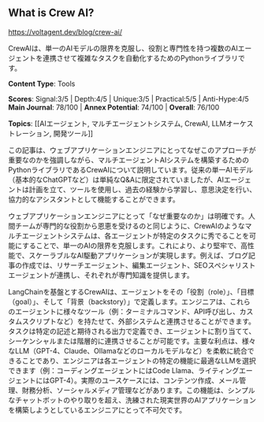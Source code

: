 ## What is Crew AI?

https://voltagent.dev/blog/crew-ai/

CrewAIは、単一のAIモデルの限界を克服し、役割と専門性を持つ複数のAIエージェントを連携させて複雑なタスクを自動化するためのPythonライブラリです。

**Content Type**: Tools

**Scores**: Signal:3/5 | Depth:4/5 | Unique:3/5 | Practical:5/5 | Anti-Hype:4/5
**Main Journal**: 78/100 | **Annex Potential**: 74/100 | **Overall**: 76/100

**Topics**: [[AIエージェント, マルチエージェントシステム, CrewAI, LLMオーケストレーション, 開発ツール]]

この記事は、ウェブアプリケーションエンジニアにとってなぜこのアプローチが重要なのかを強調しながら、マルチエージェントAIシステムを構築するためのPythonライブラリであるCrewAIについて説明しています。従来の単一AIモデル（基本的なChatGPTなど）は単純なQ&Aに限定されていましたが、AIエージェントは計画を立て、ツールを使用し、過去の経験から学習し、意思決定を行い、協力的なアシスタントとして機能することができます。

ウェブアプリケーションエンジニアにとって「なぜ重要なのか」は明確です。人間チームが専門的な役割から恩恵を受けるのと同じように、CrewAIのようなマルチエージェントシステムは、各エージェントが特定のタスクに秀でることを可能にすることで、単一のAIの限界を克服します。これにより、より堅牢で、高性能で、スケーラブルなAI駆動アプリケーションが実現します。例えば、ブログ記事の作成では、リサーチエージェント、編集エージェント、SEOスペシャリストエージェントが連携し、それぞれが専門知識を提供します。

LangChainを基盤とするCrewAIは、エージェントをその「役割（role）」、「目標（goal）」、そして「背景（backstory）」で定義します。エンジニアは、これらのエージェントに様々なツール（例：ターミナルコマンド、API呼び出し、カスタムスクリプトなど）を持たせて、外部システムと連携させることができます。タスクは特定の記述と期待される出力で定義でき、エージェントに割り当てて、シーケンシャルまたは階層的に連携させることが可能です。主要な利点は、様々なLLM（GPT-4、Claude、Ollamaなどのローカルモデルなど）を柔軟に統合できることであり、エンジニアは各エージェントの特定の機能に最適なLLMを選択できます（例：コーディングエージェントにはCode Llama、ライティングエージェントにはGPT-4）。実際のユースケースには、コンテンツ作成、メール管理、財務分析、ソーシャルメディア管理などがあります。この機能は、シンプルなチャットボットのやり取りを超え、洗練された現実世界のAIアプリケーションを構築しようとしているエンジニアにとって不可欠です。

